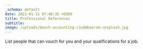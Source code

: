 ```yaml
---
_schema: default
date: 2021-01-11 07:40:35 +0300
title: Professional References
subtitle:
image: /uploads/bench-accounting-c3v88boorom-unsplash.jpg
---
```

List people that can vouch for you and your qualifications for a job.
